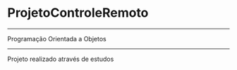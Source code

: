 # ProjetoControleRemoto
***
Programação Orientada a Objetos
***
Projeto realizado através de estudos
